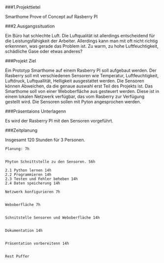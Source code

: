 ###1.Projekttietel

Smarthome Prove of Concept auf Rasberry PI

###2.Ausgangssituation

Ein Büro hat schlechte Luft. Die Luftqualität ist allerdings entscheidend für die Leistungsfähigkeit der Arbeiter.
Allerdings kann man mit oft nicht richtig erkennnen, was gerade das Problem ist. Zu warm, zu hohe Luftfeuchtigkeit, schädliche Gase oder etwas anderes? 

###Projekt Ziel

Ein Prototyp Smarthome auf einem Rasberry PI soll aufgebaut werden. 
Der Rasberry soll mit verschiedenen Sensoren wie Temperatur, Luftfeuchtigkeit, Luftdruck, Luftquallität, Helligkeit ausgestattet werden. Die Sensoren können Abweichen, da die genaue auswahl erst Teil des Projekts ist. 
Das Smarthome soll von einer Weboberfläche aus gesteuert werden. Diese ist in einem lokalen Netzwerk verfügbar, das vom Rasberry zur Verfügung gestellt wird. Die Sensoren sollen mit Pyton angesprochen werden. 

###Präsentaions Unterlagenn

Es wird der Rasberry PI mit den Sensoren vorgeführt. 


###Zeitplanung 

Insgesamt 120 Stunden für 3 Personen. 

    Planung: 7h


    Phyton Schnittstelle zu den Sensoren. 56h

    2.1 Python lernen 14h
    2.2 Programmieren 14h
    2.3 Testen und Fehler beheben 14h
    2.4 Daten speicherung 14h

    Netzwerk konfigurieren 7h


    Weboberfläche 7h


    Schnitstelle Sensoren und Weboberfläche 14h


    Dokumentation 14h


    Präsentation vorbereitenn 14h


    Rest Puffer
